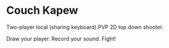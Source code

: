 # Couch Kapew

Two-player local (sharing keyboard) PVP 2D top down shooter.

Draw your player. Record your sound. Fight!